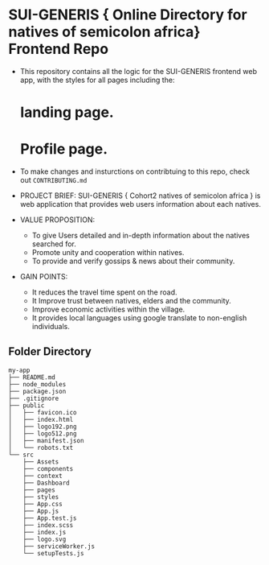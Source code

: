 # SUI-GENERIS { Online Directory for natives of semicolon africa} Frontend Repo

- This repository contains all the logic for the SUI-GENERIS frontend web app, with the styles for all pages including the:

  #  landing page.
  #  Profile page.

- To make changes and insturctions on contribtuing to this repo, check out ```CONTRIBUTING.md```

- PROJECT BRIEF:
    SUI-GENERIS { Cohort2 natives of semicolon africa } is web application that provides web users information about each natives.

- VALUE PROPOSITION:
    * To give Users detailed and in-depth information about the natives searched for.
    * Promote unity and cooperation within natives.
    * To provide and verify gossips & news about their community.

- GAIN POINTS:  
    *   It reduces the travel time spent on the road.
    *   It Improve trust between natives, elders and the community.
    *   Improve economic activities within the village.
    *   It provides local languages using google translate to non-english individuals.

## Folder Directory
```
my-app
├── README.md
├── node_modules
├── package.json
├── .gitignore
├── public
│   ├── favicon.ico
│   ├── index.html
│   ├── logo192.png
│   ├── logo512.png
│   ├── manifest.json
│   └── robots.txt
└── src
    ├── Assets
    ├── components
    ├── context
    ├── Dashboard
    ├── pages
    ├── styles
    ├── App.css
    ├── App.js
    ├── App.test.js
    ├── index.scss
    ├── index.js
    ├── logo.svg
    ├── serviceWorker.js
    └── setupTests.js
```